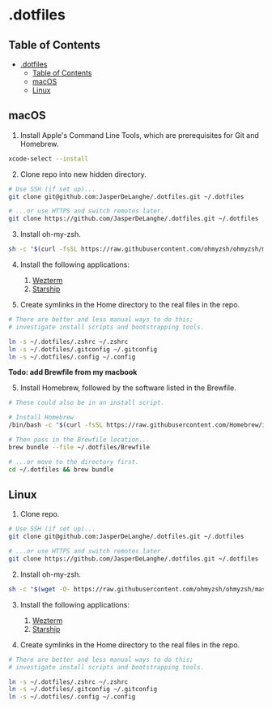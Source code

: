 # .dotfiles

## Table of Contents

- [.dotfiles](#dotfiles)
  - [Table of Contents](#table-of-contents)
  - [macOS](#macos)
  - [Linux](#linux)

## macOS

1. Install Apple's Command Line Tools, which are prerequisites for Git and Homebrew.

```zsh
xcode-select --install
```

2. Clone repo into new hidden directory.

```zsh
# Use SSH (if set up)...
git clone git@github.com:JasperDeLanghe/.dotfiles.git ~/.dotfiles

# ...or use HTTPS and switch remotes later.
git clone https://github.com/JasperDeLanghe/.dotfiles.git ~/.dotfiles
```

3. Install oh-my-zsh.

```zsh
sh -c "$(curl -fsSL https://raw.githubusercontent.com/ohmyzsh/ohmyzsh/master/tools/install.sh)"
```

4. Install the following applications:

   1. [Wezterm](https://wezterm.org/)
   2. [Starship](http://starship.rs/)

5. Create symlinks in the Home directory to the real files in the repo.

```zsh
# There are better and less manual ways to do this;
# investigate install scripts and bootstrapping tools.

ln -s ~/.dotfiles/.zshrc ~/.zshrc
ln -s ~/.dotfiles/.gitconfig ~/.gitconfig
ln -s ~/.dotfiles/.config ~/.config
```

**Todo: add Brewfile from my macbook**

5. Install Homebrew, followed by the software listed in the Brewfile.

```zsh
# These could also be in an install script.

# Install Homebrew
/bin/bash -c "$(curl -fsSL https://raw.githubusercontent.com/Homebrew/install/HEAD/install.sh)"

# Then pass in the Brewfile location...
brew bundle --file ~/.dotfiles/Brewfile

# ...or move to the directory first.
cd ~/.dotfiles && brew bundle
```

## Linux

1. Clone repo.

```zsh
# Use SSH (if set up)...
git clone git@github.com:JasperDeLanghe/.dotfiles.git ~/.dotfiles

# ...or use HTTPS and switch remotes later.
git clone https://github.com/JasperDeLanghe/.dotfiles.git ~/.dotfiles
```

2. Install oh-my-zsh.

```zsh
sh -c "$(wget -O- https://raw.githubusercontent.com/ohmyzsh/ohmyzsh/master/tools/install.sh)"
```

3. Install the following applications:

   1. [Wezterm](https://wezterm.org/)
   2. [Starship](http://starship.rs/)

4. Create symlinks in the Home directory to the real files in the repo.

```zsh
# There are better and less manual ways to do this;
# investigate install scripts and bootstrapping tools.

ln -s ~/.dotfiles/.zshrc ~/.zshrc
ln -s ~/.dotfiles/.gitconfig ~/.gitconfig
ln -s ~/.dotfiles/.config ~/.config
```
